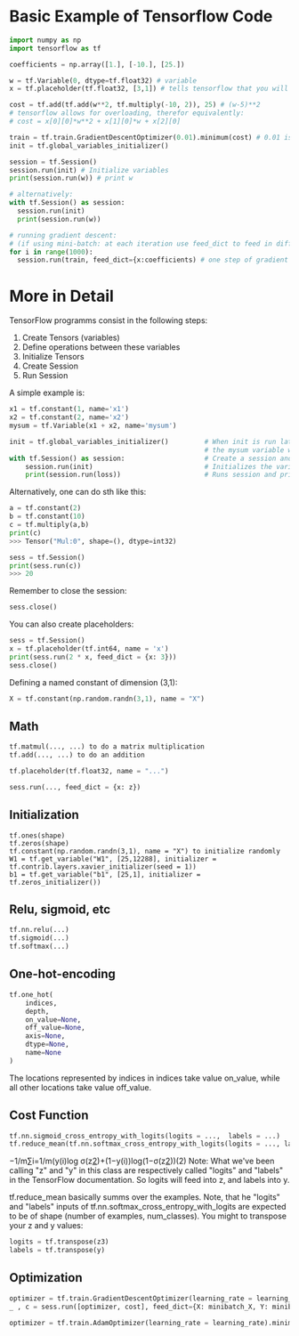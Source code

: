 # Basic Example of Tensorflow Code

```python
import numpy as np
import tensorflow as tf

coefficients = np.array([1.], [-10.], [25.])

w = tf.Variable(0, dtype=tf.float32) # variable
x = tf.placeholder(tf.float32, [3,1]) # tells tensorflow that you will provide values later

cost = tf.add(tf.add(w**2, tf.multiply(-10, 2)), 25) # (w-5)**2
# tensorflow allows for overloading, therefor equivalently:
# cost = x[0][0]*w**2 + x[1][0]*w + x[2][0]

train = tf.train.GradientDescentOptimizer(0.01).minimum(cost) # 0.01 is learning rate
init = tf.global_variables_initializer()

session = tf.Session()
session.run(init) # Initialize variables
print(session.run(w)) # print w

# alternatively:
with tf.Session() as session:
  session.run(init)
  print(session.run(w))

# running gradient descent:
# (if using mini-batch: at each iteration use feed_dict to feed in different part of training data)
for i in range(1000):
  session.run(train, feed_dict={x:coefficients) # one step of gradient descent
```

# More in Detail
TensorFlow programms consist in the following steps:
1. Create Tensors (variables)
2. Define operations between these variables
3. Initialize Tensors
4. Create Session
5. Run Session

A simple example is:
```python
x1 = tf.constant(1, name='x1')            
x2 = tf.constant(2, name='x2')                    
mysum = tf.Variable(x1 + x2, name='mysum')

init = tf.global_variables_initializer()         # When init is run later (session.run(init)),
                                                 # the mysum variable will be initialized and ready to be computed
with tf.Session() as session:                    # Create a session and print the output
    session.run(init)                            # Initializes the variables
    print(session.run(loss))                     # Runs session and prints output
```

Alternatively, one can do sth like this:
```python
a = tf.constant(2)
b = tf.constant(10)
c = tf.multiply(a,b)
print(c)
>>> Tensor("Mul:0", shape=(), dtype=int32)

sess = tf.Session()
print(sess.run(c))
>>> 20
```


Remember to close the session:
```python
sess.close()
```

You can also create placeholders:
```python
sess = tf.Session()
x = tf.placeholder(tf.int64, name = 'x')
print(sess.run(2 * x, feed_dict = {x: 3}))
sess.close()
```

Defining a named constant of dimension (3,1):
```python
X = tf.constant(np.random.randn(3,1), name = "X")
```

## Math
```python
tf.matmul(..., ...) to do a matrix multiplication
tf.add(..., ...) to do an addition

tf.placeholder(tf.float32, name = "...")

sess.run(..., feed_dict = {x: z})
```

## Initialization
```
tf.ones(shape)
tf.zeros(shape)
tf.constant(np.random.randn(3,1), name = "X") to initialize randomly
W1 = tf.get_variable("W1", [25,12288], initializer = tf.contrib.layers.xavier_initializer(seed = 1))
b1 = tf.get_variable("b1", [25,1], initializer = tf.zeros_initializer())
```

## Relu, sigmoid, etc
```python
tf.nn.relu(...)
tf.sigmoid(...)
tf.softmax(...)
```

## One-hot-encoding
```python
tf.one_hot(
    indices,
    depth,
    on_value=None,
    off_value=None,
    axis=None,
    dtype=None,
    name=None
)
```
The locations represented by indices in indices take value on_value, while all other locations take value off_value.

## Cost Function
```python
tf.nn.sigmoid_cross_entropy_with_logits(logits = ...,  labels = ...)
tf.reduce_mean(tf.nn.softmax_cross_entropy_with_logits(logits = ..., labels = ...))
```
−1/m∑i=1/m(y(i)log σ(z[2](i))+(1−y(i))log(1−σ(z[2](i)))(2)
Note: What we've been calling "z" and "y" in this class are respectively called "logits" and "labels" 
in the TensorFlow documentation. So logits will feed into z, and labels into y. 

tf.reduce_mean basically summs over the examples. 
Note, that he "logits" and "labels" inputs of tf.nn.softmax_cross_entropy_with_logits are expected to be of shape (number of examples, num_classes). You might to transpose your z and y values:
```python
logits = tf.transpose(z3)
labels = tf.transpose(y)
```
    
## Optimization
```python
optimizer = tf.train.GradientDescentOptimizer(learning_rate = learning_rate).minimize(cost)
_ , c = sess.run([optimizer, cost], feed_dict={X: minibatch_X, Y: minibatch_Y})

optimizer = tf.train.AdamOptimizer(learning_rate = learning_rate).minimize(cost)
```

